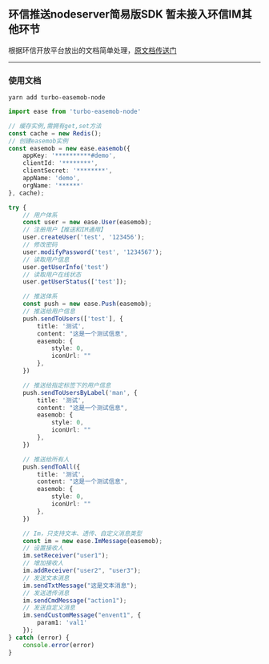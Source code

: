 <!--
 * @Author        : turbo 664120459@qq.com
 * @Date          : 2022-12-18 19:29:30
 * @LastEditors   : turbo 664120459@qq.com
 * @LastEditTime  : 2024-06-20 09:41:25
 * @FilePath      : /turbo-easemob-node/README.md
 * @Description   : 
 * 
 * Copyright (c) 2022 by turbo 664120459@qq.com, All Rights Reserved. 
-->
## 环信推送nodeserver简易版SDK 暂未接入环信IM其他环节
根据环信开放平台放出的文档简单处理，[原文档传送门](https://doc.easemob.com/document/server-side/account_system.html)


---
### 使用文档

```
yarn add turbo-easemob-node
```

``` Typescript
import ease from 'turbo-easemob-node'

// 缓存实例,需拥有get,set方法
const cache = new Redis();
// 创建easemob实例
const easemob = new ease.easemob({
    appKey: '**********#demo',
    clientId: '********',
    clientSecret: '********',
    appName: 'demo',
    orgName: '******'
}, cache);

try {
    // 用户体系
    const user = new ease.User(easemob);
    // 注册用户【推送和IM通用】
    user.createUser('test', '123456');
    // 修改密码
    user.modifyPassword('test', '1234567');
    // 读取用户信息
    user.getUserInfo('test')
    // 读取用户在线状态
    user.getUserStatus(['test']);

    // 推送体系
    const push = new ease.Push(easemob);
    // 推送给用户信息
    push.sendToUsers(['test'], {
        title: '测试',
        content: "这是一个测试信息",
        easemob: {
            style: 0,
            iconUrl: ""
        },
    })

    // 推送给指定标签下的用户信息
    push.sendToUsersByLabel('man', {
        title: '测试',
        content: "这是一个测试信息",
        easemob: {
            style: 0,
            iconUrl: ""
        },
    })

    // 推送给所有人
    push.sendToAll({
        title: '测试',
        content: "这是一个测试信息",
        easemob: {
            style: 0,
            iconUrl: ""
        },
    })

    // Im，只支持文本、透传、自定义消息类型
    const im = new ease.ImMessage(easemob);
    // 设置接收人
    im.setReceiver("user1");
    // 增加接收人
    im.addReceiver("user2", "user3");
    // 发送文本消息
    im.sendTxtMessage("这是文本消息");
    // 发送透传消息
    im.sendCmdMessage("action1");
    // 发送自定义消息
    im.sendCustomMessage("envent1", {
        param1: 'val1'
    });
} catch (error) {
    console.error(error)
}
```